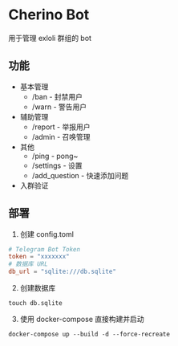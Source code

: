 # Cherino Bot

用于管理 exloli 群组的 bot

## 功能
- 基本管理
  - /ban     - 封禁用户
  - /warn    - 警告用户
- 辅助管理
  - /report  - 举报用户
  - /admin   - 召唤管理
- 其他
  - /ping         - pong~
  - /settings     - 设置
  - /add_question - 快速添加问题
- 入群验证

## 部署

1. 创建 config.toml

```toml
# Telegram Bot Token
token = "xxxxxxx"
# 数据库 URL
db_url = "sqlite:///db.sqlite"
```

2. 创建数据库

```
touch db.sqlite
```

3. 使用 docker-compose 直接构建并启动

```shell
docker-compose up --build -d --force-recreate
```

